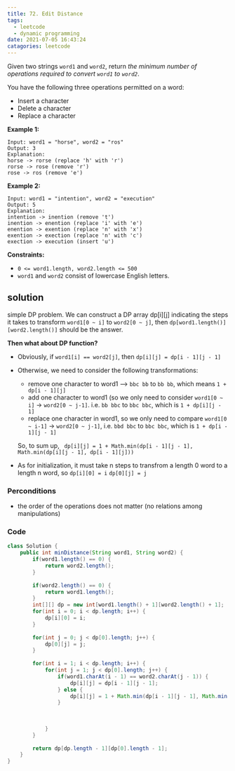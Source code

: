 ```yaml
---
title: 72. Edit Distance
tags:
  - leetcode
  - dynamic programming
date: 2021-07-05 16:43:24
catagories: leetcode
---
```



Given two strings `word1` and `word2`, return *the minimum number of operations required to convert `word1` to `word2`*.

You have the following three operations permitted on a word:

- Insert a character
- Delete a character
- Replace a character

 

**Example 1:**

```
Input: word1 = "horse", word2 = "ros"
Output: 3
Explanation: 
horse -> rorse (replace 'h' with 'r')
rorse -> rose (remove 'r')
rose -> ros (remove 'e')
```

**Example 2:**

```
Input: word1 = "intention", word2 = "execution"
Output: 5
Explanation: 
intention -> inention (remove 't')
inention -> enention (replace 'i' with 'e')
enention -> exention (replace 'n' with 'x')
exention -> exection (replace 'n' with 'c')
exection -> execution (insert 'u')
```

 

**Constraints:**

- `0 <= word1.length, word2.length <= 500`
- `word1` and `word2` consist of lowercase English letters.

## solution
simple DP problem. We can construct a DP array dp[i][j] indicating the steps it takes to transform `word1[0 ~ i]` to `word2[0 ~ j]`, then `dp[word1.length()][word2.length()]` should be the answer. 

**Then what about DP function?** 
- Obviously, if `word1[i] == word2[j]`, then `dp[i][j] = dp[i - 1][j - 1]`
- Otherwise, we need to consider the following transformations: 
  - remove one character to word1 --> `bbc bb` to `bb bb`, which means `1 + dp[i - 1][j]`
  - add one character to word1 (so we only need to consider `word1[0 ~ i]` -> `word2[0 ~ j-1]`. i.e. `bb bbc` to `bbc bbc`, which is `1 + dp[i][j - 1]`
  - replace one character in word1, so we only need to compare `word1[0 ~ i-1]` -> `word2[0 ~ j-1]`, i.e. `bbd bbc` to `bbc bbc`, which is `1 + dp[i - 1][j - 1]`  
  
  So, to sum up, ` dp[i][j] = 1 + Math.min(dp[i - 1][j - 1], Math.min(dp[i][j - 1], dp[i - 1][j]))`  
- As for initialization, it must take n steps to transfrom a length 0 word to a length n word, so `dp[i][0] = i` `dp[0][j] = j`
### Perconditions

- the order of the operations does not matter (no relations among manipulations)
  
### Code
``` Java
class Solution {
    public int minDistance(String word1, String word2) {
        if(word1.length() == 0) {
            return word2.length();
        }
        
        if(word2.length() == 0) {
            return word1.length();
        }
        int[][] dp = new int[word1.length() + 1][word2.length() + 1];
        for(int i = 0; i < dp.length; i++) {
            dp[i][0] = i;
        }
        
        for(int j = 0; j < dp[0].length; j++) {
            dp[0][j] = j;
        }
        
        for(int i = 1; i < dp.length; i++) {
            for(int j = 1; j < dp[0].length; j++) {
                if(word1.charAt(i - 1) == word2.charAt(j - 1)) {
                    dp[i][j] = dp[i - 1][j - 1];
                } else {
                    dp[i][j] = 1 + Math.min(dp[i - 1][j - 1], Math.min(dp[i][j - 1], dp[i - 1][j]));
                }
                
                
                
            }
        }
        
        return dp[dp.length - 1][dp[0].length - 1];
    }
}
```
